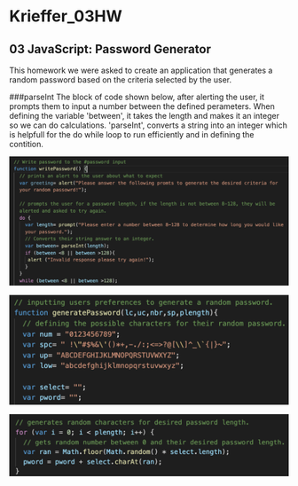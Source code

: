# Krieffer_03HW
## 03 JavaScript: Password Generator
  This homework we were asked to create an application that generates a random password based on the criteria selected by the user. 

###parseInt
  The block of code shown below, after alerting the user, it prompts them to input a number between the defined perameters. When defining the variable 'between', it takes the length and makes it an integer so we can do calculations. 'parseInt', converts a string into an integer which is helpfull for the do while loop to run efficiently and in defining the contition. 

![alt text](https://github.com/Krieffer21/Krieffer_03HW/blob/master/03-Homework/Assets/ScreenShots/parseInt.png)






![alt text](https://github.com/Krieffer21/Krieffer_03HW/blob/master/03-Homework/Assets/ScreenShots/specialCharacters.png)






![alt text](https://github.com/Krieffer21/Krieffer_03HW/blob/master/03-Homework/Assets/ScreenShots/charAt.png)
